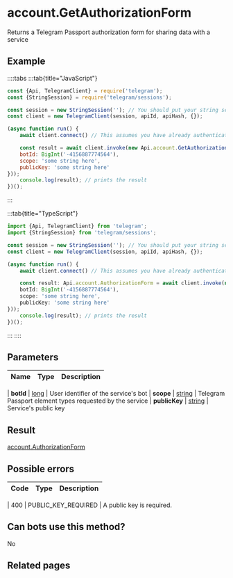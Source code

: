 # account.GetAuthorizationForm

Returns a Telegram Passport authorization form for sharing data with a service



## Example

::::tabs
:::tab{title="JavaScript"}
```js
const {Api, TelegramClient} = require('telegram');
const {StringSession} = require('telegram/sessions');

const session = new StringSession(''); // You should put your string session here
const client = new TelegramClient(session, apiId, apiHash, {});

(async function run() {
    await client.connect() // This assumes you have already authenticated with .start()

    const result = await client.invoke(new Api.account.GetAuthorizationForm({
    botId: BigInt('-4156887774564'),
    scope: 'some string here',
    publicKey: 'some string here'
}));
    console.log(result); // prints the result
})();
```
:::

:::tab{title="TypeScript"}
```ts
import {Api, TelegramClient} from 'telegram';
import {StringSession} from 'telegram/sessions';

const session = new StringSession(''); // You should put your string session here
const client = new TelegramClient(session, apiId, apiHash, {});

(async function run() {
    await client.connect() // This assumes you have already authenticated with .start()

    const result: Api.account.AuthorizationForm = await client.invoke(new Api.account.GetAuthorizationForm({
    botId: BigInt('-4156887774564'),
    scope: 'some string here',
    publicKey: 'some string here'
}));
    console.log(result); // prints the result
})();
```
:::
::::



## Parameters

| Name | Type | Description |
| :--: | ---- | ----------- |

| **botId** | [long](https://core.telegram.org/type/long) | User identifier of the service's bot 
| **scope** | [string](https://core.telegram.org/type/string) | Telegram Passport element types requested by the service 
| **publicKey** | [string](https://core.telegram.org/type/string) | Service's public key 


## Result

[account.AuthorizationForm](https://core.telegram.org/type/account.AuthorizationForm)



## Possible errors

| Code | Type | Description |
| :--: | ---- | ----------- |

| 400 | PUBLIC\_KEY\_REQUIRED | A public key is required. 


## Can bots use this method?

No

## Related pages


